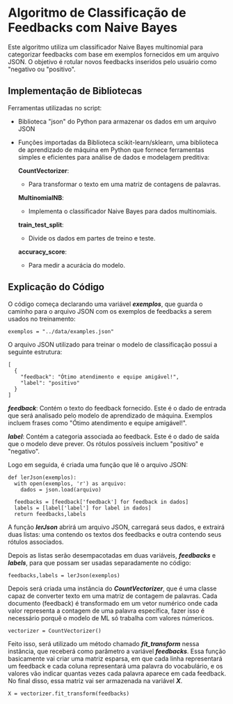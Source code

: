 # Algoritmo de Classificação de Feedbacks com Naive Bayes

Este algoritmo utiliza um classificador Naive Bayes multinomial para categorizar feedbacks com base em exemplos fornecidos em um arquivo JSON. O objetivo é rotular novos feedbacks inseridos pelo usuário como "negativo ou "positivo".

## Implementação de Bibliotecas

Ferramentas utilizadas no script:

- Biblioteca "json" do Python para armazenar os dados em um arquivo JSON

- Funções importadas da Biblioteca scikit-learn/sklearn, uma biblioteca de aprendizado de máquina em Python que fornece ferramentas simples e eficientes para análise de dados e modelagem preditiva:

   **CountVectorizer**: 
     - Para transformar o texto em uma matriz de contagens de palavras.
  
   **MultinomialNB**: 
     - Implementa o classificador Naive Bayes para dados multinomiais.
  
   **train_test_split**: 
     - Divide os dados em partes de treino e teste.
  
   **accuracy_score**: 
     - Para medir a acurácia do modelo.

## Explicação do Código

O código começa declarando uma variável **_exemplos_**, que guarda o caminho para o arquivo JSON com os exemplos de feedbacks a serem usados no treinamento:
```
exemplos = "../data/examples.json"
```

O arquivo JSON utilizado para treinar o modelo de classificação possui a seguinte estrutura:

```
[
  {
    "feedback": "Ótimo atendimento e equipe amigável!",
    "label": "positivo"
  }
]
```
**_feedback_**: Contém o texto do feedback fornecido. Este é o dado de entrada que será analisado pelo modelo de aprendizado de máquina. Exemplos incluem frases como "Ótimo atendimento e equipe amigável!".

**_label_**: Contém a categoria associada ao feedback. Este é o dado de saída que o modelo deve prever. Os rótulos possíveis incluem "positivo" e "negativo".

Logo em seguida, é criada uma função que lê o arquivo JSON:

```
def lerJson(exemplos):
  with open(exemplos, 'r') as arquivo:
    dados = json.load(arquivo)

  feedbacks = [feedback['feedback'] for feedback in dados]
  labels = [label['label'] for label in dados]
  return feedbacks,labels
```

A função **_lerJson_** abrirá um arquivo JSON, carregará seus dados, e extrairá duas listas: uma contendo os textos dos feedbacks e outra contendo seus rótulos associados.

Depois as listas serão desempacotadas em duas variáveis, **_feedbacks_** e **_labels_**, para que possam ser usadas separadamente no código:

```
feedbacks,labels = lerJson(exemplos)
```
Depois será criada uma instância do **_CountVectorizer_**, que é uma classe capaz de converter texto em uma matriz de contagem de palavras. Cada documento (feedback) é transformado em um vetor numérico onde cada valor representa a contagem de uma palavra específica, fazer isso é necessário porquê o modelo de ML só trabalha com valores númericos.

```
vectorizer = CountVectorizer()
```

Feito isso, será utilizado um método chamado **_fit_transform_** nessa instância, que receberá como parâmetro a variável **_feedbacks_**. Essa função basicamente vai criar uma matriz esparsa, em que cada linha representará um feedback e cada coluna representará uma palavra do vocabulário, e os valores vão indicar quantas vezes cada palavra aparece em cada feedback. No final disso, essa matriz vai ser armazenada na variável **_X_**.

```
X = vectorizer.fit_transform(feedbacks)
```
